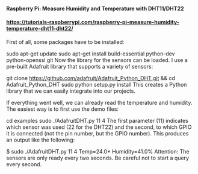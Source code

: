 #### Raspberry Pi: Measure Humidity and Temperature with DHT11/DHT22
#### https://tutorials-raspberrypi.com/raspberry-pi-measure-humidity-temperature-dht11-dht22/

First of all, some packages have to be installed:

sudo apt-get update
sudo apt-get install build-essential python-dev python-openssl git
Now the library for the sensors can be loaded. I use a pre-built Adafruit library that supports a variety of sensors:

git clone https://github.com/adafruit/Adafruit_Python_DHT.git && cd Adafruit_Python_DHT
sudo python setup.py install
This creates a Python library that we can easily integrate into our projects.

If everything went well, we can already read the temperature and humidity. The easiest way is to first use the demo files:

cd examples
sudo ./AdafruitDHT.py 11 4
The first parameter (11) indicates which sensor was used (22 for the DHT22) and the second, to which GPIO it is connected (not the pin number, but the GPIO number). This produces an output like the following:

$ sudo ./AdafruitDHT.py 11 4
Temp=24.0*  Humidity=41.0%
Attention: The sensors are only ready every two seconds. Be careful not to start a query every second.
